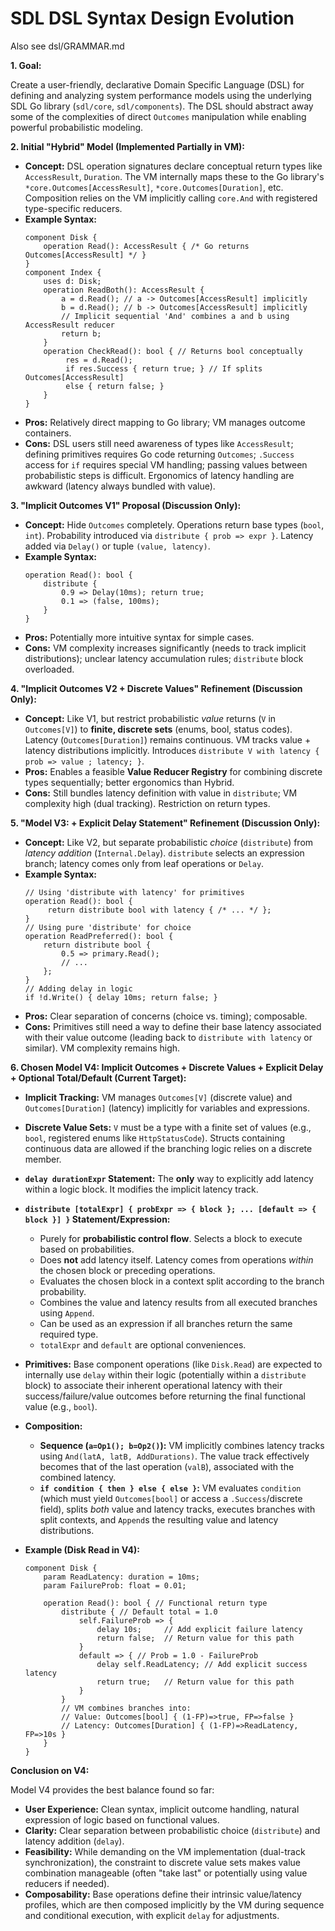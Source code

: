 # SDL DSL Syntax Design Evolution

Also see dsl/GRAMMAR.md

**1. Goal:**

Create a user-friendly, declarative Domain Specific Language (DSL) for defining and analyzing system performance models using the underlying SDL Go library (`sdl/core`, `sdl/components`). The DSL should abstract away some of the complexities of direct `Outcomes` manipulation while enabling powerful probabilistic modeling.

**2. Initial "Hybrid" Model (Implemented Partially in VM):**

*   **Concept:** DSL operation signatures declare conceptual return types like `AccessResult`, `Duration`. The VM internally maps these to the Go library's `*core.Outcomes[AccessResult]`, `*core.Outcomes[Duration]`, etc. Composition relies on the VM implicitly calling `core.And` with registered type-specific reducers.
*   **Example Syntax:**
    ```dsl
    component Disk {
        operation Read(): AccessResult { /* Go returns Outcomes[AccessResult] */ }
    }
    component Index {
        uses d: Disk;
        operation ReadBoth(): AccessResult {
            a = d.Read(); // a -> Outcomes[AccessResult] implicitly
            b = d.Read(); // b -> Outcomes[AccessResult] implicitly
            // Implicit sequential 'And' combines a and b using AccessResult reducer
            return b;
        }
        operation CheckRead(): bool { // Returns bool conceptually
             res = d.Read();
             if res.Success { return true; } // If splits Outcomes[AccessResult]
             else { return false; }
        }
    }
    ```
*   **Pros:** Relatively direct mapping to Go library; VM manages outcome containers.
*   **Cons:** DSL users still need awareness of types like `AccessResult`; defining primitives requires Go code returning `Outcomes`; `.Success` access for `if` requires special VM handling; passing values between probabilistic steps is difficult. Ergonomics of latency handling are awkward (latency always bundled with value).

**3. "Implicit Outcomes V1" Proposal (Discussion Only):**

*   **Concept:** Hide `Outcomes` completely. Operations return base types (`bool`, `int`). Probability introduced via `distribute { prob => expr }`. Latency added via `Delay()` or tuple `(value, latency)`.
*   **Example Syntax:**
    ```dsl
    operation Read(): bool {
        distribute {
            0.9 => Delay(10ms); return true;
            0.1 => (false, 100ms);
        }
    }
    ```
*   **Pros:** Potentially more intuitive syntax for simple cases.
*   **Cons:** VM complexity increases significantly (needs to track implicit distributions); unclear latency accumulation rules; `distribute` block overloaded.

**4. "Implicit Outcomes V2 + Discrete Values" Refinement (Discussion Only):**

*   **Concept:** Like V1, but restrict probabilistic *value* returns (`V` in `Outcomes[V]`) to **finite, discrete sets** (enums, bool, status codes). Latency (`Outcomes[Duration]`) remains continuous. VM tracks value + latency distributions implicitly. Introduces `distribute V with latency { prob => value ; latency; }`.
*   **Pros:** Enables a feasible **Value Reducer Registry** for combining discrete types sequentially; better ergonomics than Hybrid.
*   **Cons:** Still bundles latency definition with value in `distribute`; VM complexity high (dual tracking). Restriction on return types.

**5. "Model V3: + Explicit Delay Statement" Refinement (Discussion Only):**

*   **Concept:** Like V2, but separate probabilistic *choice* (`distribute`) from *latency addition* (`Internal.Delay`). `distribute` selects an expression branch; latency comes only from leaf operations or `Delay`.
*   **Example Syntax:**
    ```dsl
    // Using 'distribute with latency' for primitives
    operation Read(): bool {
         return distribute bool with latency { /* ... */ };
    }
    // Using pure 'distribute' for choice
    operation ReadPreferred(): bool {
        return distribute bool {
            0.5 => primary.Read();
            // ...
        };
    }
    // Adding delay in logic
    if !d.Write() { delay 10ms; return false; }
    ```
*   **Pros:** Clear separation of concerns (choice vs. timing); composable.
*   **Cons:** Primitives still need a way to define their base latency associated with their value outcome (leading back to `distribute with latency` or similar). VM complexity remains high.

**6. Chosen Model V4: Implicit Outcomes + Discrete Values + Explicit Delay + Optional Total/Default (Current Target):**

*   **Implicit Tracking:** VM manages `Outcomes[V]` (discrete value) and `Outcomes[Duration]` (latency) implicitly for variables and expressions.
*   **Discrete Value Sets:** `V` must be a type with a finite set of values (e.g., `bool`, registered enums like `HttpStatusCode`). Structs containing continuous data are allowed if the branching logic relies on a discrete member.
*   **`delay durationExpr` Statement:** The **only** way to explicitly add latency within a logic block. It modifies the implicit latency track.
*   **`distribute [totalExpr] { probExpr => { block }; ... [default => { block }] }` Statement/Expression:**
    *   Purely for **probabilistic control flow**. Selects a block to execute based on probabilities.
    *   Does **not** add latency itself. Latency comes from operations *within* the chosen block or preceding operations.
    *   Evaluates the chosen block in a context split according to the branch probability.
    *   Combines the value and latency results from all executed branches using `Append`.
    *   Can be used as an expression if all branches return the same required type.
    *   `totalExpr` and `default` are optional conveniences.
*   **Primitives:** Base component operations (like `Disk.Read`) are expected to internally use `delay` within their logic (potentially within a `distribute` block) to associate their inherent operational latency with their success/failure/value outcomes before returning the final functional value (e.g., `bool`).
*   **Composition:**
    *   **Sequence (`a=Op1(); b=Op2()`):** VM implicitly combines latency tracks using `And(latA, latB, AddDurations)`. The value track effectively becomes that of the last operation (`valB`), associated with the combined latency.
    *   **`if condition { then } else { else }`:** VM evaluates `condition` (which must yield `Outcomes[bool]` or access a `.Success`/discrete field), splits *both* value and latency tracks, executes branches with split contexts, and `Append`s the resulting value and latency distributions.

*   **Example (Disk Read in V4):**
    ```dsl
    component Disk {
        param ReadLatency: duration = 10ms;
        param FailureProb: float = 0.01;

        operation Read(): bool { // Functional return type
            distribute { // Default total = 1.0
                self.FailureProb => {
                    delay 10s;     // Add explicit failure latency
                    return false;  // Return value for this path
                }
                default => { // Prob = 1.0 - FailureProb
                    delay self.ReadLatency; // Add explicit success latency
                    return true;   // Return value for this path
                }
            }
            // VM combines branches into:
            // Value: Outcomes[bool] { (1-FP)=>true, FP=>false }
            // Latency: Outcomes[Duration] { (1-FP)=>ReadLatency, FP=>10s }
        }
    }
    ```

**Conclusion on V4:**

Model V4 provides the best balance found so far:

*   **User Experience:** Clean syntax, implicit outcome handling, natural expression of logic based on functional values.
*   **Clarity:** Clear separation between probabilistic choice (`distribute`) and latency addition (`delay`).
*   **Feasibility:** While demanding on the VM implementation (dual-track synchronization), the constraint to discrete value sets makes value combination manageable (often "take last" or potentially using value reducers if needed).
*   **Composability:** Base operations define their intrinsic value/latency profiles, which are then composed implicitly by the VM during sequence and conditional execution, with explicit `delay` for adjustments.
